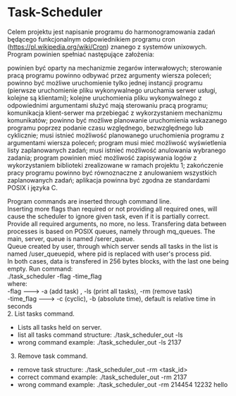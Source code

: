 # Task-Scheduler
Celem projektu jest napisanie programu do harmonogramowania zadań
będącego funkcjonalnym odpowiednikiem programu cron
(https://pl.wikipedia.org/wiki/Cron) znanego z systemów unixowych. Program powinien spełniać następujące założenia:

powinien być oparty na mechanizmie zegarów interwałowych;
sterowanie pracą programu powinno odbywać przez argumenty wiersza poleceń;
powinno być możliwe uruchomienie tylko jednej instancji programu (pierwsze uruchomienie pliku wykonywalnego uruchamia serwer usługi, kolejne są klientami);
kolejne uruchomienia pliku wykonywalnego z odpowiednimi argumentami służyć mają sterowaniu pracą programu;
komunikacja klient-serwer ma przebiegać z wykorzystaniem mechanizmu komunikatów;
powinno być możliwe planowanie uruchomienia wskazanego programu poprzez podanie czasu względnego, bezwzględnego lub cyklicznie;
musi istnieć możliwość planowanego uruchomienia programu z argumentami wiersza poleceń;
program musi mieć możliwość wyświetlenia listy zaplanowanych zadań;
musi istnieć możliwość anulowania wybranego zadania;
program powinien mieć możliwość zapisywania logów z wykorzystaniem biblioteki zrealizowane w ramach projektu 1;
zakończenie pracy programu powinno być równoznaczne z anulowaniem wszystkich zaplanowanych zadań;
aplikacja powinna być zgodna ze standardami POSIX i języka C.

Program commands are inserted through command line.  
Inserting more flags than required or not providing all required ones, will cause the scheduler to ignore given task, even if it is partially correct.  
Provide all required arguments, no more, no less.
Transfering data between processes is based on POSIX queues, namely through mq_queues. The main, server, queue is named /serer_queue.  
Queue created by user, through which server sends all tasks in the list is named /user_queuepid, where pid is replaced with user's process pid.  
In both cases, data is transfered in 256 bytes blocks, with the last one being empty. 
Run command:  
./task_scheduler -flag -time_flag <time> <path> <args>  
where:  
-flag ---> -a (add task) , -ls (print all tasks), -rm (remove task)  
-time_flag ---> -c (cyclic), -b (absolute time), default is relative time in seconds  
2. List tasks command.  
-  Lists all tasks held on server.
-  list all tasks command structure: ./task_scheduler_out -ls
-  wrong command example: ./task_scheduler_out -ls 2137
3. Remove task command.  
-  remove task structure: ./task_scheduler_out -rm <task_id>  
-  correct command example: ./task_scheduler_out -rm 2137  
-  wrong command example: ./task_scheduler_out -rm 214454 12232 hello
